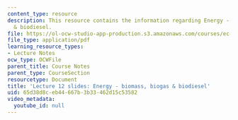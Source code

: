 ```yaml
---
content_type: resource
description: This resource contains the information regarding Energy - biomass, biogas
  & biodiesel.
file: https://ol-ocw-studio-app-production.s3.amazonaws.com/courses/ec-701j-d-lab-i-development-fall-2009/65d38d8ceb44667b3b33462d15c53582_MITEC_701JF09_lec12.pdf
file_type: application/pdf
learning_resource_types:
- Lecture Notes
ocw_type: OCWFile
parent_title: Course Notes
parent_type: CourseSection
resourcetype: Document
title: 'Lecture 12 slides: Energy - biomass, biogas & biodiesel'
uid: 65d38d8c-eb44-667b-3b33-462d15c53582
video_metadata:
  youtube_id: null
---
```

